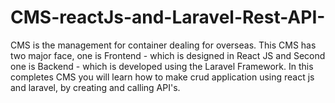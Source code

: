 # CMS-reactJs-and-Laravel-Rest-API-
CMS is the management for container dealing for overseas. This CMS has two major face, one is Frontend - which is designed in React JS and Second one is Backend - which is developed using the Laravel Framework. In this completes CMS  you will learn how to make crud application using react js and laravel, by creating and calling API's.
